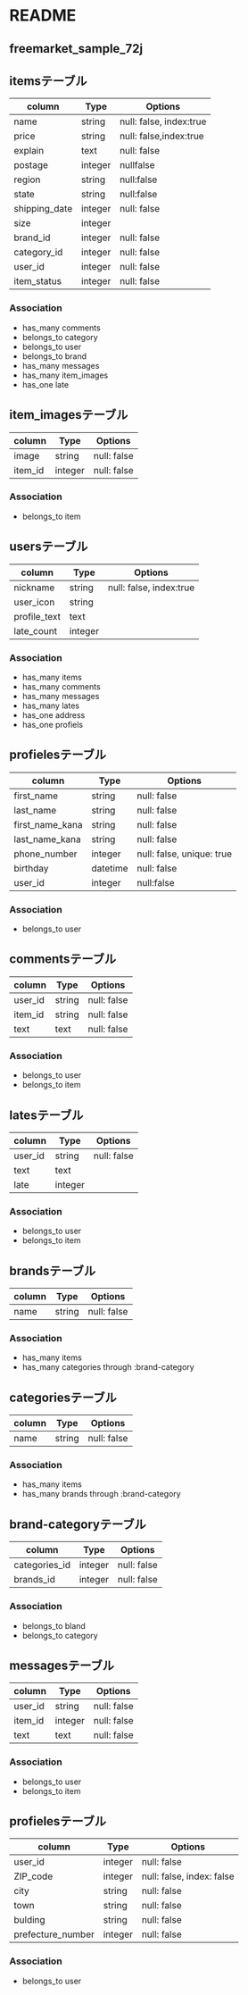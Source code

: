 # README

## freemarket_sample_72j

## itemsテーブル
|column|Type|Options|
|------|----|-------|
|name|string|null: false, index:true|
|price|string|null: false,index:true|
|explain|text|null: false|
|postage|integer|nullfalse|
|region|string|null:false|
|state|string|null:false|
|shipping_date|integer|null: false|
|size|integer||
|brand_id|integer|null: false|
|category_id|integer|null: false|
|user_id|integer|null: false|
|item_status|integer|null: false|

### Association
- has_many comments
- belongs_to category
- belongs_to user
- belongs_to brand
- has_many messages
- has_many item_images
- has_one late


## item_imagesテーブル
|column|Type|Options|
|------|----|-------|
|image|string|null: false|
|item_id|integer|null: false|

### Association
- belongs_to item


## usersテーブル
|column|Type|Options|
|------|----|-------|
|nickname|string|null: false, index:true|
|user_icon|string||
|profile_text|text||
|late_count|integer||

### Association
- has_many items
- has_many comments
- has_many messages
- has_many lates
- has_one address
- has_one profiels


## profielesテーブル
|column|Type|Options|
|------|----|-------|
|first_name|string|null: false|
|last_name|string|null: false|
|first_name_kana|string|null: false|
|last_name_kana|string|null: false|
|phone_number|integer|null: false, unique: true|
|birthday|datetime|null: false|
|user_id|integer|null:false|

### Association
- belongs_to user


## commentsテーブル
|column|Type|Options|
|------|----|-------|
|user_id|string|null: false|
|item_id|string|null: false|
|text|text|null: false|

### Association
- belongs_to user
- belongs_to item 


## latesテーブル
|column|Type|Options|
|------|----|-------|
|user_id|string|null: false|
|text|text||
|late|integer||

### Association
- belongs_to user
- belongs_to item



## brandsテーブル
|column|Type|Options|
|------|----|-------|
|name|string|null: false|

### Association
- has_many items
- has_many categories through :brand-category


## categoriesテーブル
|column|Type|Options|
|------|----|-------|
|name|string|null: false|

### Association
- has_many items
- has_many brands through :brand-category


## brand-categoryテーブル
|column|Type|Options|
|------|----|-------|
|categories_id|integer|null: false|
|brands_id|integer|null: false|

### Association
- belongs_to bland
- belongs_to category

## messagesテーブル
|column|Type|Options|
|------|----|-------|
|user_id|string|null: false|
|item_id|integer|null: false|
|text|text|null: false|

### Association
- belongs_to user
- belongs_to item


## profielesテーブル
|column|Type|Options|
|------|----|-------|
|user_id|integer|null: false|
|ZIP_code|integer|null: false, index: false|
|city|string|null: false|
|town|string|null: false|
|bulding|string|null: false|
|prefecture_number|integer|null: false|

### Association
- belongs_to user